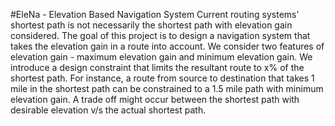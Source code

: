 #EleNa - Elevation Based Navigation System
Current routing systems’ shortest path is not necessarily the shortest path with elevation gain considered.
The goal of this project is to design a navigation system that takes the elevation gain in a route into account.
We consider two features of elevation gain - maximum elevation gain and minimum elevation gain.
We introduce a design constraint that limits the resultant route to x% of the shortest path. For instance, a route from source to destination that takes 1 mile in the shortest path can be constrained to a 1.5 mile path with minimum elevation gain. A trade off might occur between the shortest path with desirable elevation v/s the actual shortest path.
